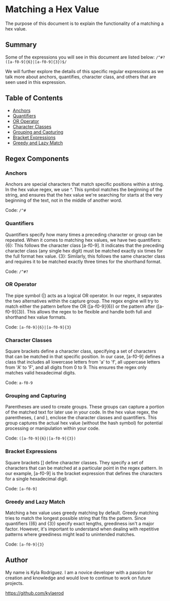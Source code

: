 # Matching a Hex Value

The purpose of this document is to explain the functionality of a matching a hex value. 

## Summary

Some of the expressions you will see in this document are listed below:  `/^#?([a-f0-9]{6}|[a-f0-9]{3})$/`

We will further explore the details of this specific regular expressions as we talk more about anchors, quantifies, character class, and others that are seen used in this expression. 

## Table of Contents

- [Anchors](#anchors)
- [Quantifiers](#quantifiers)
- [OR Operator](#or-operator)
- [Character Classes](#character-classes)
- [Grouping and Capturing](#grouping-and-capturing)
- [Bracket Expressions](#bracket-expressions)
- [Greedy and Lazy Match](#greedy-and-lazy-match)

## Regex Components

### Anchors

Anchors are special characters that match specific positions within a string. In the hex value regex, we use ^. This symbol matches the beginning of the string, and ensures that the hex value we're searching for starts at the very beginning of the text, not in the middle of another word.

Code: `/^#`

### Quantifiers

Quantifiers specify how many times a preceding character or group can be repeated. When it comes to matching hex values, we have two quantifiers:
{6}: This follows the character class [a-f0-9]. It indicates that the preceding character class (any single hex digit) must be matched exactly six times for the full format hex value.
{3}: Similarly, this follows the same character class and requires it to be matched exactly three times for the shorthand format.

Code: `/^#?`

### OR Operator

The pipe symbol (|) acts as a logical OR operator. In our regex, it separates the two alternatives within the capture group. The regex engine will try to match either the pattern before the OR ([a-f0-9]{6}) or the pattern after ([a-f0-9]{3}). This allows the regex to be flexible and handle both full and shorthand hex value formats.

Code: `[a-f0-9]{6}|[a-f0-9]{3}`

### Character Classes

Square brackets define a character class, specifying a set of characters that can be matched in that specific position. In our case, [a-f0-9] defines a class that includes all lowercase letters from 'a' to 'f', all uppercase letters from 'A' to 'F', and all digits from 0 to 9. This ensures the regex only matches valid hexadecimal digits.

Code: `a-f0-9`

### Grouping and Capturing

Parentheses are used to create groups. These groups can capture a portion of the matched text for later use in your code. In the hex value regex, the parentheses, ( and ), enclose the character classes and quantifiers. This group captures the actual hex value (without the hash symbol) for potential processing or manipulation within your code.

Code: `([a-f0-9]{6}|[a-f0-9]{3})`

### Bracket Expressions

Square brackets [] define character classes. They specify a set of characters that can be matched at a particular point in the regex pattern. In our example, [a-f0-9] is the bracket expression that defines the characters for a single hexadecimal digit.

Code: `[a-f0-9]`

### Greedy and Lazy Match

Matching a hex value uses greedy matching by default. Greedy matching tries to match the longest possible string that fits the pattern. Since quantifiers ({6} and {3}) specify exact lengths, greediness isn't a major factor. However, it's important to understand when dealing with repetitive patterns where greediness might lead to unintended matches.

Code: `[a-f0-9]{3}`

## Author

My name is Kyla Rodriguez. I am a novice developer with a passion for creation and knowledge and would love to continue to work on future projects.

https://github.com/kylaerod
